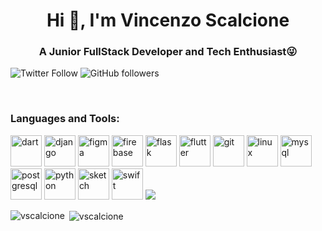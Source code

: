 <h1 align="center">Hi 👋, I'm Vincenzo Scalcione</h1>
<h3 align="center">A Junior FullStack Developer and Tech Enthusiast😜</h3>

![Twitter Follow](https://img.shields.io/twitter/follow/abuanwar072?label=Abuanwar072&logo=twitter&style=for-the-badge)
![GitHub followers](https://img.shields.io/github/followers/vscalcione?logo=GitHub&style=for-the-badge)


<br />

### Languages and Tools:

<p align="left"><img src="https://www.vectorlogo.zone/logos/dartlang/dartlang-icon.svg" alt="dart" width="50" height="50"/> <img src="https://devicons.github.io/devicon/devicon.git/icons/django/django-original.svg" alt="django" width="50" height="50"/> <img src="https://www.vectorlogo.zone/logos/figma/figma-icon.svg" alt="figma" width="50" height="50"/> <img src="https://www.vectorlogo.zone/logos/firebase/firebase-icon.svg" alt="firebase" width="50" height="50"/> <img src="https://www.vectorlogo.zone/logos/pocoo_flask/pocoo_flask-icon.svg" alt="flask" width="50" height="50"/> <img src="https://www.vectorlogo.zone/logos/flutterio/flutterio-icon.svg" alt="flutter" width="50" height="50"/> <img src="https://www.vectorlogo.zone/logos/git-scm/git-scm-icon.svg" alt="git" width="50" height="50"/> <img src="https://devicons.github.io/devicon/devicon.git/icons/linux/linux-original.svg" alt="linux" width="50" height="50"/> <img src="https://devicons.github.io/devicon/devicon.git/icons/mysql/mysql-original-wordmark.svg" alt="mysql" width="50" height="50"/> <img src="https://devicons.github.io/devicon/devicon.git/icons/postgresql/postgresql-original-wordmark.svg" alt="postgresql" width="50" height="50"/> <img src="https://devicons.github.io/devicon/devicon.git/icons/python/python-original.svg" alt="python" width="50" height="50"/> <img src="https://www.vectorlogo.zone/logos/sketchapp/sketchapp-icon.svg" alt="sketch" width="50" height="50"/> <img src="https://devicons.github.io/devicon/devicon.git/icons/swift/swift-original-wordmark.svg" alt="swift" width="50" height="50"/>
<img src="https://img.icons8.com/color/48/000000/ubuntu--v1.png"/></p>

<p><img align="left" src="https://github-readme-stats.vercel.app/api/top-langs/?username=vscalcione&layout=compact&hide=html" alt="vscalcione" /></p>

<p>&nbsp;<img align="center" src="https://github-readme-stats.vercel.app/api?username=vscalcione&show_icons=true" alt="vscalcione" /></p>

